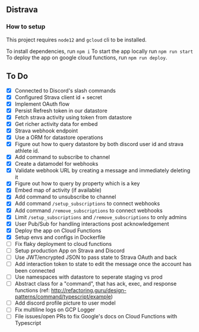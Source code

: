 ## Distrava

### How to setup

This project requires `node12` and `gcloud` cli to be installed.

To install dependencies, run `npm i`
To start the app locally run `npm run start`
To deploy the app on google cloud functions, run `npm run deploy`.

## To Do

- [x] Connected to Discord's slash commands
- [x] Configured Strava client id + secret
- [x] Implement OAuth flow
- [x] Persist Refresh token in our datastore
- [x] Fetch strava activity using token from datastore
- [x] Get richer activity data for embed
- [x] Strava webhook endpoint
- [x] Use a ORM for datastore operations
- [x] Figure out how to query datastore by both discord user id and strava athlete id.
- [x] Add command to subscribe to channel
- [x] Create a datamodel for webhooks
- [x] Validate webhook URL by creating a message and immediately deleting it
- [x] Figure out how to query by property which is a key
- [x] Embed map of activity (if available)
- [x] Add command to unsubscribe to channel
- [x] Add command `/setup_subscriptions` to connect webhooks
- [x] Add command `/remove_subscriptions` to connect webhooks
- [x] Limit `/setup_subscriptions` and `/remove_subscriptions` to only admins
- [x] User Pub/Sub for handling interactions post acknowledgement
- [x] Deploy the app on Cloud Functions
- [x] Setup envs and configs in Dockerfile
- [ ] Fix flaky deployment to cloud functions
- [ ] Setup production App on Strava and Discord
- [ ] Use JWT/encrypted JSON to pass state to Strava OAuth and back
- [ ] Add interaction token to state to edit the message once the account has been connected
- [ ] Use namespaces with datastore to seperate staging vs prod
- [ ] Abstract class for a "command", that has ack, exec, and response functions (ref: http://refactoring.guru/design-patterns/command/typescript/example)
- [ ] Add discord profile picture to user model
- [ ] Fix multiline logs on GCP Logger
- [ ] File issues/open PRs to fix Google's docs on Cloud Functions with Typescript
